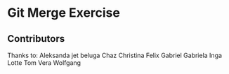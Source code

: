 # Git Merge Exercise

## Contributors

Thanks to: Aleksanda jet beluga Chaz Christina Felix Gabriel Gabriela Inga Lotte Tom Vera Wolfgang
